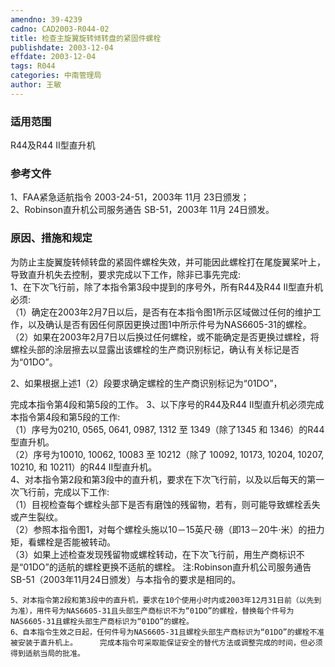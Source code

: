 ```yaml
---
amendno: 39-4239  
cadno: CAD2003-R044-02  
title: 检查主旋翼旋转倾转盘的紧固件螺栓  
publishdate: 2003-12-04  
effdate: 2003-12-04  
tags: R044  
categories: 中南管理局  
author: 王敏  
---
```

  
### 适用范围  
R44及R44 II型直升机  
  
<!--more-->  
### 参考文件  
1、FAA紧急适航指令 2003-24-51，2003年 11月 23日颁发；  
 2、Robinson直升机公司服务通告 SB-51，2003年 11月 24日颁发。  
  
### 原因、措施和规定  
为防止主旋翼旋转倾转盘的紧固件螺栓失效，并可能因此螺栓打在尾旋翼桨叶上，导致直升机失去控制，要求完成以下工作，除非已事先完成:  
    1、在下次飞行前，除了本指令第3段中提到的序号外，所有R44及R44 II型直升机必须:  
（1）确定在2003年2月7日以后，是否有在本指令图1所示区域做过任何的维护工作，以及确认是否有因任何原因更换过图1中所示件号为NAS6605-31的螺栓。  
    （2）如果在2003年2月7日以后换过任何螺栓，或不能确定是否更换过螺栓，将螺栓头部的涂层擦去以显露出该螺栓的生产商识别标记，确认有关标记是否为“01DO”。  
  
2、如果根据上述1（2）段要求确定螺栓的生产商识别标记为“01DO”，  
  
完成本指令第4段和第5段的工作。     3、以下序号的R44及R44 II型直升机必须完成本指令第4段和第5段的工作:  
    （1）序号为0210, 0565, 0641, 0987, 1312 至 1349（除了1345 和 1346）的R44型直升机。  
    （2）序号为10010, 10062, 10083 至 10212（除了 10092, 10173, 10204, 10207, 10210, 和 10211）的R44 II型直升机。  
    4、对本指令第2段和第3段中的直升机，要求在下次飞行前，以及以后每天的第一次飞行前，完成以下工作:  
    （1）目视检查每个螺栓头部下是否有磨蚀的残留物，若有，则可能导致螺栓丢失或产生裂纹。  
    （2）参照本指令图1，对每个螺栓头施以10－15英尺·磅（即13－20牛·米）的扭力矩，看螺栓是否能被转动。  
    （3）如果上述检查发现残留物或螺栓转动，在下次飞行前，用生产商标识不是“01DO”的适航的螺栓更换不适航的螺栓。     注:Robinson直升机公司服务通告SB-51（2003年11月24日颁发）与本指令的要求是相同的。  
  
    5、对本指令第2段和第3段中的直升机，要求在10个使用小时内或2003年12月31日前（以先到为准），用件号为NAS6605-31且头部生产商标识不为“01DO”的螺栓，替换每个件号为NAS6605-31且螺栓头部生产商标识为“01DO”的螺栓。  
    6、自本指令生效之日起，任何件号为NAS6605-31且螺栓头部生产商标识为“01DO”的螺栓不准被安装于直升机上。     完成本指令可采取能保证安全的替代方法或调整完成的时间，但必须得到适航当局的批准。  
